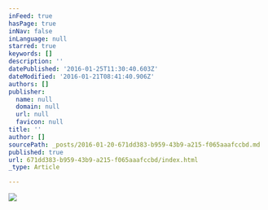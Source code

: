 ```yaml
---
inFeed: true
hasPage: true
inNav: false
inLanguage: null
starred: true
keywords: []
description: ''
datePublished: '2016-01-25T11:30:40.603Z'
dateModified: '2016-01-21T08:41:40.906Z'
authors: []
publisher:
  name: null
  domain: null
  url: null
  favicon: null
title: ''
author: []
sourcePath: _posts/2016-01-20-671dd383-b959-43b9-a215-f065aaafccbd.md
published: true
url: 671dd383-b959-43b9-a215-f065aaafccbd/index.html
_type: Article

---
```

![](https://the-grid-user-content.s3-us-west-2.amazonaws.com/c08ac734-0b39-4ea9-85c2-ed89c427e04d.jpg)